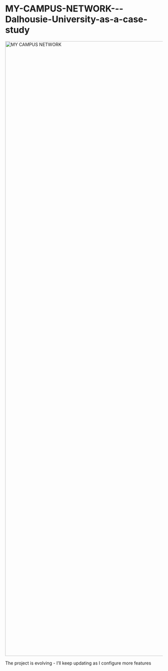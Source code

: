 # MY-CAMPUS-NETWORK---Dalhousie-University-as-a-case-study
<img width="3200" height="1966" alt="MY CAMPUS NETWORK" src="https://github.com/user-attachments/assets/a3622b9d-49c2-4e11-bcee-cc1764b08d21" />

The project is evolving - I’ll keep updating as I configure more features

